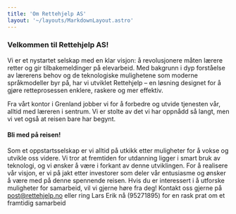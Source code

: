 ```yaml
---
title: 'Om Rettehjelp AS'
layout: '~/layouts/MarkdownLayout.astro'
---
```


### Velkommen til Rettehjelp AS!

Vi er et nystartet selskap med en klar visjon: å revolusjonere måten lærere retter og gir tilbakemeldinger på elevarbeid. Med bakgrunn i dyp forståelse av lærerens behov og de teknologiske mulighetene som moderne språkmodeller byr på, har vi utviklet Rettehjelp – en løsning designet for å gjøre retteprosessen enklere, raskere og mer effektiv.

Fra vårt kontor i Grenland jobber vi for å forbedre og utvide tjenesten vår, alltid med læreren i sentrum. Vi er stolte av det vi har oppnådd så langt, men vi vet også at reisen bare har begynt.

#### Bli med på reisen!

Som et oppstartsselskap er vi alltid på utkikk etter muligheter for å vokse og utvikle oss videre. Vi tror at fremtiden for utdanning ligger i smart bruk av teknologi, og vi ønsker å være i forkant av denne utviklingen. For å realisere vår visjon, er vi på jakt etter investorer som deler vår entusiasme og ønsker å være med på denne spennende reisen. Hvis du er interessert i å utforske muligheter for samarbeid, vil vi gjerne høre fra deg! Kontakt oss gjerne på post@rettehjelp.no eller ring Lars Erik nå (95271895) for en rask prat om et framtidig samarbeid
